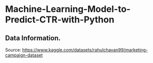 # Machine-Learning-Model-to-Predict-CTR-with-Python

## Data Information.

Source: https://www.kaggle.com/datasets/rahulchavan99/marketing-campaign-dataset 
